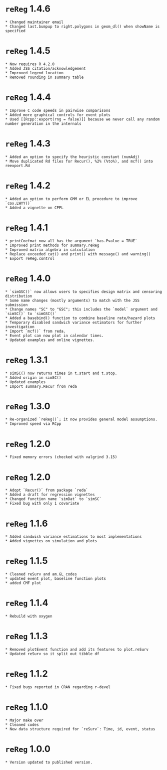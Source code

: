 # `reReg` 1.4.6
	* Changed maintainer email
	* Changed last.bumpup to right.polygons in geom_dl() when showName is specified
# `reReg` 1.4.5
  	* Now requires R 4.2.0
	* Added JSS citation/acknowledgement
	* Improved legend location
	* Removed rounding in summary table
# `reReg` 1.4.4
  	* Improve C code speeds in pairwise comparisons
  	* Added more graphical controls for event plots
	* Used [[Rcpp::export(rng = false)]] because we never call any random number generation in the internals
# `reReg` 1.4.3
	* Added an option to specify the heuristic constant (numAdj)
	* Move duplicated Rd files for Recur(), %2% (%to%), and mcf() into reexport.Rd
# `reReg` 1.4.2
  	* Added an option to perform GMM or EL procedure to improve `cox.LWYY()`
	* Added a vignette on CPPL
# `reReg` 1.4.1
  	* printCoefmat now all has the argument `has.Pvalue = TRUE`
	* Improved print methods for summary.reReg
	* Improved matrix algebra in calculation
	* Replace exceeded cat() and print() with message() and warning()
	* Export reReg.control
# `reReg` 1.4.0
  	* `simGSC()` now allows users to specifies design matrix and censoring distribution
	* Some name changes (mostly arguments) to match with the JSS submission
	* Change names "SC" to "GSC"; this includes the `model` argument and `simSC()` to `simGSC()`
	* Added a basebind() function to combine baseline rate/hazard plots
	* Temporary disabled sandwich variance estimators for further investigation
	* Import `mcf()` from reda.
	* Event plot can now plot in calendar times.
	* Updated examples and online vignettes.
# `reReg` 1.3.1
  	* simSC() now returns times in t.start and t.stop.
	* Added origin in simSC()
	* Updated examples
	* Import summary.Recur from reda
# `reReg` 1.3.0
  	* Re-organized `reReg()`; it now provides general model assumptions.
	* Improved speed via RCpp
# `reReg` 1.2.0
  	* Fixed memory errors (checked with valgrind 3.15)
# `reReg` 1.2.0
  	* Adopt `Recur()` from package `reda`
	* Added a draft for regression vignettes
	* Changed function name `simDat` to `simSC`
	* Fixed bug with only 1 covariate
# `reReg` 1.1.6
	* Added sandwish variance estimations to most implementations
	* Added vignettes on simulation and plots
# `reReg` 1.1.5
	* Cleaned reSurv and am.GL codes
	* updated event plot, baseline function plots
	* added CMF plot
# `reReg` 1.1.4
	* Rebuild with oxygen
# `reReg` 1.1.3
	* Removed plotEvent function and add its features to plot.reSurv
	* Updated reSurv so it split out tibble df
# `reReg` 1.1.2
	* Fixed bugs reported in CRAN regarding r-devel
# `reReg` 1.1.0
	* Major make over
	* Cleaned codes
	* New data structure required for `reSurv`: Time, id, event, status
# `reReg` 1.0.0
	* Version updated to published version.   
 